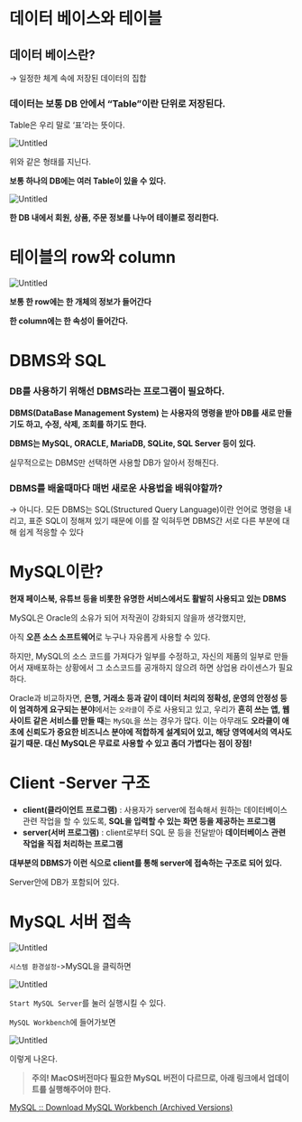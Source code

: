 # 데이터 베이스와 테이블

## 데이터 베이스란?

→ 일정한 체계 속에 저장된 데이터의 집합

### 데이터는 보통 DB 안에서 “Table”이란 단위로 저장된다.

Table은 우리 말로 ‘표’라는 뜻이다.

![Untitled](%E1%84%83%E1%85%A6%E1%84%8B%E1%85%B5%E1%84%90%E1%85%A5%20%E1%84%87%E1%85%A6%E1%84%8B%E1%85%B5%E1%84%89%E1%85%B3%E1%84%8B%E1%85%AA%20%E1%84%90%E1%85%A6%E1%84%8B%E1%85%B5%E1%84%87%E1%85%B3%E1%86%AF%2017ee94c0763140cdb6ace547141aa917/Untitled.png)

위와 같은 형태를 지닌다.

**보통 하나의 DB에는 여러 Table이 있을 수 있다.**

![Untitled](%E1%84%83%E1%85%A6%E1%84%8B%E1%85%B5%E1%84%90%E1%85%A5%20%E1%84%87%E1%85%A6%E1%84%8B%E1%85%B5%E1%84%89%E1%85%B3%E1%84%8B%E1%85%AA%20%E1%84%90%E1%85%A6%E1%84%8B%E1%85%B5%E1%84%87%E1%85%B3%E1%86%AF%2017ee94c0763140cdb6ace547141aa917/Untitled%201.png)

**한 DB 내에서 회원, 상품, 주문 정보를 나누어 테이블로 정리한다.**

# 테이블의 row와 column

![Untitled](%E1%84%83%E1%85%A6%E1%84%8B%E1%85%B5%E1%84%90%E1%85%A5%20%E1%84%87%E1%85%A6%E1%84%8B%E1%85%B5%E1%84%89%E1%85%B3%E1%84%8B%E1%85%AA%20%E1%84%90%E1%85%A6%E1%84%8B%E1%85%B5%E1%84%87%E1%85%B3%E1%86%AF%2017ee94c0763140cdb6ace547141aa917/Untitled%202.png)

**보통 한 row에는 한 개체의 정보가 들어간다**

**한 column에는 한 속성이 들어간다.**

# DBMS와 SQL

### DB를 사용하기 위해선 DBMS라는 프로그램이 필요하다.

**DBMS(DataBase Management System) 는 사용자의 명령을 받아 DB를 새로 만들기도 하고, 수정, 삭제, 조회를 하기도 한다.**

**DBMS는 MySQL, ORACLE, MariaDB, SQLite, SQL Server 등이 있다.**

실무적으로는 DBMS만 선택하면 사용할 DB가 알아서 정해진다.

### DBMS를 배울때마다 매번 새로운 사용법을 배워야할까?

→ 아니다. 모든 DBMS는 SQL(Structured Query Language)이란 언어로 명령을 내리고, 표준 SQL이 정해져 있기 때문에 이를 잘 익혀두면 DBMS간 서로 다른 부분에 대해 쉽게 적응할 수 있다

# MySQL이란?

**현재 페이스북, 유튜브 등을 비롯한 유명한 서비스에서도 활발히 사용되고 있는 DBMS**

MySQL은 Oracle의 소유가 되어 저작권이 강화되지 않을까 생각했지만, 

아직 **오픈 소스 소프트웨어**로 누구나 자유롭게 사용할 수 있다.

하지만, MySQL의 소스 코드를 가져다가 일부를 수정하고, 자신의 제품의 일부로 만들어서 재배포하는 상황에서 그 소스코드를 공개하지 않으려 하면 상업용 라이센스가 필요하다.

Oracle과 비교하자면, **은행, 거래소 등과 같이 데이터 처리의 정확성, 운영의 안정성 등이 엄격하게 요구되는 분야**에서는 `오라클`이 주로 사용되고 있고, 우리가 **흔히 쓰는 앱, 웹 사이트 같은 서비스를 만들 때**는 `MySQL`을 쓰는 경우가 많다. 이는 아무래도 **오라클이 애초에 신뢰도가 중요한 비즈니스 분야에 적합하게 설계되어 있고, 해당 영역에서의 역사도 길기 때문. 대신 MySQL은 무료로 사용할 수 있고 좀더 가볍다는 점이 장점!**

# Client -Server 구조

- **client(클라이언트 프로그램)**
 : 사용자가 server에 접속해서 원하는 데이터베이스 관련 작업을 할 수 있도록, **SQL을 입력할 수 있는 화면 등을 제공하는 프로그램**
- **server(서버 프로그램)** 
: client로부터 SQL 문 등을 전달받아 **데이터베이스** **관련 작업을 직접 처리하는 프로그램**

**대부분의 DBMS가 이런 식으로 client를 통해 server에 접속하는 구조로 되어 있다.**

Server안에 DB가 포함되어 있다.

# MySQL 서버 접속

![Untitled](%E1%84%83%E1%85%A6%E1%84%8B%E1%85%B5%E1%84%90%E1%85%A5%20%E1%84%87%E1%85%A6%E1%84%8B%E1%85%B5%E1%84%89%E1%85%B3%E1%84%8B%E1%85%AA%20%E1%84%90%E1%85%A6%E1%84%8B%E1%85%B5%E1%84%87%E1%85%B3%E1%86%AF%2017ee94c0763140cdb6ace547141aa917/Untitled%203.png)

`시스템 환경설정`->MySQL을 클릭하면

![Untitled](%E1%84%83%E1%85%A6%E1%84%8B%E1%85%B5%E1%84%90%E1%85%A5%20%E1%84%87%E1%85%A6%E1%84%8B%E1%85%B5%E1%84%89%E1%85%B3%E1%84%8B%E1%85%AA%20%E1%84%90%E1%85%A6%E1%84%8B%E1%85%B5%E1%84%87%E1%85%B3%E1%86%AF%2017ee94c0763140cdb6ace547141aa917/Untitled%204.png)

`Start MySQL Server`를 눌러 실행시킬 수 있다.

`MySQL Workbench`에 들어가보면 

![Untitled](%E1%84%83%E1%85%A6%E1%84%8B%E1%85%B5%E1%84%90%E1%85%A5%20%E1%84%87%E1%85%A6%E1%84%8B%E1%85%B5%E1%84%89%E1%85%B3%E1%84%8B%E1%85%AA%20%E1%84%90%E1%85%A6%E1%84%8B%E1%85%B5%E1%84%87%E1%85%B3%E1%86%AF%2017ee94c0763140cdb6ace547141aa917/Untitled%205.png)

이렇게 나온다.

> **주의! MacOS버전마다 필요한 MySQL 버전이 다르므로, 아래 링크에서 업데이트를 실행해주어야 한다.**
> 

[MySQL :: Download MySQL Workbench (Archived Versions)](https://downloads.mysql.com/archives/workbench/)